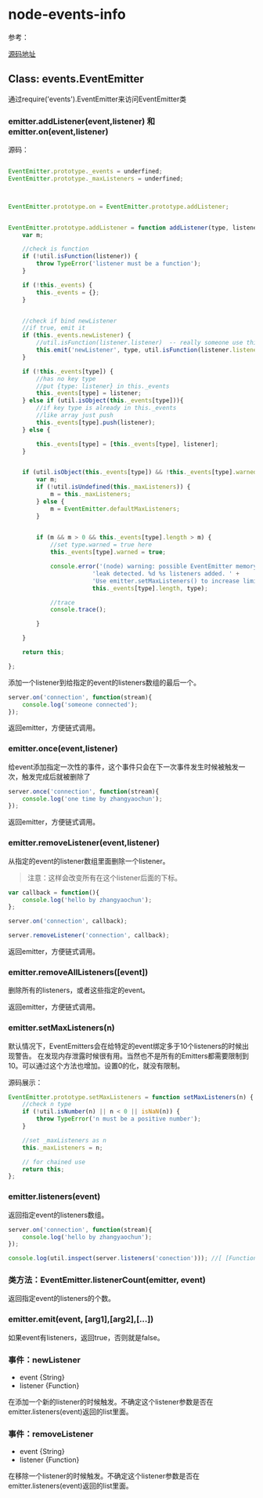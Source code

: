 node-events-info
================


参考：

[源码地址](https://github.com/joyent/node/blob/master/lib/events.js)



## Class: events.EventEmitter

通过require('events').EventEmitter来访问EventEmitter类


### emitter.addListener(event,listener) 和 emitter.on(event,listener)


源码：

```javascript

EventEmitter.prototype._events = underfined;
EventEmitter.prototype._maxListeners = underfined;



EventEmitter.prototype.on = EventEmitter.prototype.addListener;


EventEmitter.prototype.addListener = function addListener(type, listener){
	var m;

	//check is function
	if (!util.isFunction(listener)) {
		throw TypeError('listener must be a function');
	}

	if (!this._events) {
		this._events = {};
	}


	//check if bind newListener
	//if true, emit it
	if (this._events.newListener) {
		//util.isFunction(listener.listener)  -- really someone use this way?
		this.emit('newListener', type, util.isFunction(listener.listener) ? listener.listener : listener);
	}

	if (!this._events[type]) {
		//has no key type
		//put {type: listener} in this._events
		this._events[type] = listener;
	} else if (util.isObject(this._events[type])){
		//if key type is already in this._events
		//like array just push
		this._events[type].push(listener);
	} else {

		this._events[type] = [this._events[type], listener];
	}


	if (util.isObject(this._events[type]) && !this._events[type].warned) {
		var m;
		if (!util.isUndefined(this._maxListeners)) {
			m = this._maxListeners;
		} else {
			m = EventEmitter.defaultMaxListeners;
		}
	

		if (m && m > 0 && this._events[type].length > m) {
			//set type.warned = true here
			this._events[type].warned = true;

			console.error('(node) warning: possible EventEmitter memory ' +
	                    'leak detected. %d %s listeners added. ' +
	                    'Use emitter.setMaxListeners() to increase limit.',
	                    this._events[type].length, type);

	        //trace
	        console.trace();

		}

	}

	return this;

};

```


添加一个listener到给指定的event的listeners数组的最后一个。

```javascript
server.on('connection', function(stream){
	console.log('someone connected');
});
```

返回emitter，方便链式调用。



### emitter.once(event,listener)

给event添加指定一次性的事件，这个事件只会在下一次事件发生时候被触发一次，触发完成后就被删除了

```javascript
server.once('connection', function(stream){
	console.log('one time by zhangyaochun');
});
```

返回emitter，方便链式调用。



### emitter.removeListener(event,listener)

从指定的event的listener数组里面删除一个listener。

> 注意：这样会改变所有在这个listener后面的下标。

```javascript
var callback = function(){
	console.log('hello by zhangyaochun');
};

server.on('connection', callback);

server.removeListener('connection', callback);
```

返回emitter，方便链式调用。



### emitter.removeAllListeners([event])

删除所有的listeners，或者这些指定的event。


返回emitter，方便链式调用。


### emitter.setMaxListeners(n)

默认情况下，EventEmitters会在给特定的event绑定多于10个listeners的时候出现警告。
在发现内存泄露时候很有用。当然也不是所有的Emitters都需要限制到10。可以通过这个方法也增加。设置0的化，就没有限制。


源码展示：

```javascript
EventEmitter.prototype.setMaxListeners = function setMaxListeners(n) {
	//check n type
	if (!util.isNumber(n) || n < 0 || isNaN(n)) {
		throw TypeError('n must be a positive number');
	}	

	//set _maxListeners as n
	this._maxListeners = n;

	// for chained use
	return this;
};
```




### emitter.listeners(event)

返回指定event的listeners数组。

```javascript
server.on('connection', function(stream){
	console.log('hello by zhangyaochun');
});

console.log(util.inspect(server.listeners('conection'))); //[ [Function] ]
```


### 类方法：EventEmitter.listenerCount(emitter, event)

返回指定event的listeners的个数。



### emitter.emit(event, [arg1],[arg2],[...])

如果event有listeners，返回true，否则就是false。




### 事件：newListener

* event    {String}
* listener {Function}

在添加一个新的listener的时候触发。不确定这个listener参数是否在emitter.listeners(event)返回的list里面。


### 事件：removeListener

* event    {String}
* listener {Function}

在移除一个listener的时候触发。不确定这个listener参数是否在emitter.listeners(event)返回的list里面。

